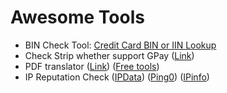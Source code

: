 # Awesome Tools

 - BIN Check Tool: [Credit Card BIN or IIN Lookup](https://www.fraudlabspro.com/credit-card-bin-or-iin-lookup)
 - Check Strip whether support GPay ([Link](https://stripe-payments-demo.appspot.com/))
 - PDF translator ([Link](https://translate.simplifyai.cn)) ([Free tools](https://www.onlinedoctranslator.com/zh-CN/translationform))
 - IP Reputation Check ([IPData](https://ipdata.co)) ([Ping0](https://ping0.cc)) ([IPinfo](https://ipinfo.io))
